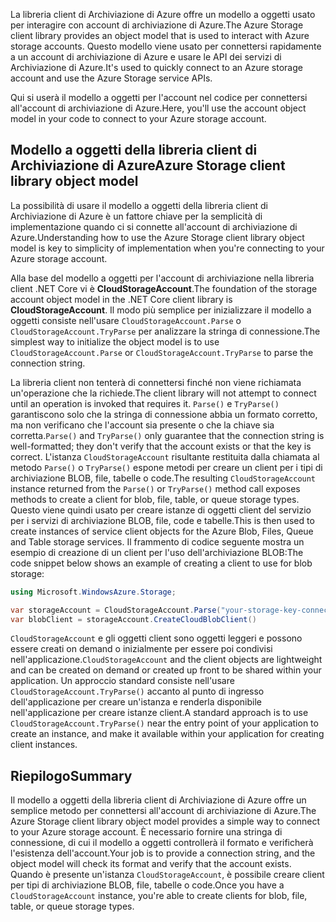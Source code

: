 <span data-ttu-id="3211e-101">La libreria client di Archiviazione di Azure offre un modello a oggetti usato per interagire con account di archiviazione di Azure.</span><span class="sxs-lookup"><span data-stu-id="3211e-101">The Azure Storage client library provides an object model that is used to interact with Azure storage accounts.</span></span> <span data-ttu-id="3211e-102">Questo modello viene usato per connettersi rapidamente a un account di archiviazione di Azure e usare le API dei servizi di Archiviazione di Azure.</span><span class="sxs-lookup"><span data-stu-id="3211e-102">It's used to quickly connect to an Azure storage account and use the Azure Storage service APIs.</span></span> 

<span data-ttu-id="3211e-103">Qui si userà il modello a oggetti per l'account nel codice per connettersi all'account di archiviazione di Azure.</span><span class="sxs-lookup"><span data-stu-id="3211e-103">Here, you'll use the account object model in your code to connect to your Azure storage account.</span></span>

## <a name="azure-storage-client-library-object-model"></a><span data-ttu-id="3211e-104">Modello a oggetti della libreria client di Archiviazione di Azure</span><span class="sxs-lookup"><span data-stu-id="3211e-104">Azure Storage client library object model</span></span>

<span data-ttu-id="3211e-105">La possibilità di usare il modello a oggetti della libreria client di Archiviazione di Azure è un fattore chiave per la semplicità di implementazione quando ci si connette all'account di archiviazione di Azure.</span><span class="sxs-lookup"><span data-stu-id="3211e-105">Understanding how to use the Azure Storage client library object model is key to simplicity of implementation when you're connecting to your Azure storage account.</span></span>

<span data-ttu-id="3211e-106">Alla base del modello a oggetti per l'account di archiviazione nella libreria client .NET Core vi è **CloudStorageAccount**.</span><span class="sxs-lookup"><span data-stu-id="3211e-106">The foundation of the storage account object model in the .NET Core client library is **CloudStorageAccount**.</span></span> <span data-ttu-id="3211e-107">Il modo più semplice per inizializzare il modello a oggetti consiste nell'usare `CloudStorageAccount.Parse` o `CloudStorageAccount.TryParse` per analizzare la stringa di connessione.</span><span class="sxs-lookup"><span data-stu-id="3211e-107">The simplest way to initialize the object model is to use `CloudStorageAccount.Parse` or `CloudStorageAccount.TryParse` to parse the connection string.</span></span>

<span data-ttu-id="3211e-108">La libreria client non tenterà di connettersi finché non viene richiamata un'operazione che la richiede.</span><span class="sxs-lookup"><span data-stu-id="3211e-108">The client library will not attempt to connect until an operation is invoked that requires it.</span></span> <span data-ttu-id="3211e-109">`Parse()` e `TryParse()` garantiscono solo che la stringa di connessione abbia un formato corretto, ma non verificano che l'account sia presente o che la chiave sia corretta.</span><span class="sxs-lookup"><span data-stu-id="3211e-109">`Parse()` and `TryParse()` only guarantee that the connection string is well-formatted; they don't verify that the account exists or that the key is correct.</span></span> <span data-ttu-id="3211e-110">L'istanza `CloudStorageAccount` risultante restituita dalla chiamata al metodo `Parse()` o `TryParse()` espone metodi per creare un client per i tipi di archiviazione BLOB, file, tabelle o code.</span><span class="sxs-lookup"><span data-stu-id="3211e-110">The resulting `CloudStorageAccount` instance returned from the `Parse()` or `TryParse()` method call exposes methods to create a client for blob, file, table, or queue storage types.</span></span> <span data-ttu-id="3211e-111">Questo viene quindi usato per creare istanze di oggetti client del servizio per i servizi di archiviazione BLOB, file, code e tabelle.</span><span class="sxs-lookup"><span data-stu-id="3211e-111">This is then used to create instances of service client objects for the Azure Blob, Files, Queue and Table storage services.</span></span> <span data-ttu-id="3211e-112">Il frammento di codice seguente mostra un esempio di creazione di un client per l'uso dell'archiviazione BLOB:</span><span class="sxs-lookup"><span data-stu-id="3211e-112">The code snippet below shows an example of creating a client to use for blob storage:</span></span>

```c#
using Microsoft.WindowsAzure.Storage;

var storageAccount = CloudStorageAccount.Parse("your-storage-key-connection-string");
var blobClient = storageAccount.CreateCloudBlobClient()
```

<span data-ttu-id="3211e-113">`CloudStorageAccount` e gli oggetti client sono oggetti leggeri e possono essere creati on demand o inizialmente per essere poi condivisi nell'applicazione.</span><span class="sxs-lookup"><span data-stu-id="3211e-113">`CloudStorageAccount` and the client objects are lightweight and can be created on demand or created up front to be shared within your application.</span></span> <span data-ttu-id="3211e-114">Un approccio standard consiste nell'usare `CloudStorageAccount.TryParse()` accanto al punto di ingresso dell'applicazione per creare un'istanza e renderla disponibile nell'applicazione per creare istanze client.</span><span class="sxs-lookup"><span data-stu-id="3211e-114">A standard approach is to use `CloudStorageAccount.TryParse()` near the entry point of your application to create an instance, and make it available within your application for creating client instances.</span></span>

## <a name="summary"></a><span data-ttu-id="3211e-115">Riepilogo</span><span class="sxs-lookup"><span data-stu-id="3211e-115">Summary</span></span>

<span data-ttu-id="3211e-116">Il modello a oggetti della libreria client di Archiviazione di Azure offre un semplice metodo per connettersi all'account di archiviazione di Azure.</span><span class="sxs-lookup"><span data-stu-id="3211e-116">The Azure Storage client library object model provides a simple way to connect to your Azure storage account.</span></span> <span data-ttu-id="3211e-117">È necessario fornire una stringa di connessione, di cui il modello a oggetti controllerà il formato e verificherà l'esistenza dell'account.</span><span class="sxs-lookup"><span data-stu-id="3211e-117">Your job is to provide a connection string, and the object model will check its format and verify that the account exists.</span></span> <span data-ttu-id="3211e-118">Quando è presente un'istanza `CloudStorageAccount`, è possibile creare client per tipi di archiviazione BLOB, file, tabelle o code.</span><span class="sxs-lookup"><span data-stu-id="3211e-118">Once you have a `CloudStorageAccount` instance, you're able to create clients for blob, file, table, or queue storage types.</span></span> 
